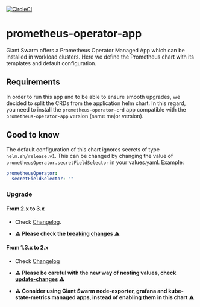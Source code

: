 [![CircleCI](https://circleci.com/gh/giantswarm/prometheus-operator-app.svg?style=shield)](https://circleci.com/gh/giantswarm/prometheus-operator-app)

# prometheus-operator-app

Giant Swarm offers a Prometheus Operator Managed App which can be installed in
workload clusters. Here we define the Prometheus chart with its templates and
default configuration.

## Requirements

In order to run this app and to be able to ensure smooth upgrades, we decided to split the CRDs from the application helm chart.
In this regard, you need to install the `prometheus-operator-crd` app compatible with the `prometheus-operator-app` version (same major version).

## Good to know

The default configuration of this chart ignores secrets of type `helm.sh/release.v1`. This can be changed by changing the value of `prometheusOperator.secretFieldSelector` in your values.yaml. Example:

```yaml
prometheusOperator:
  secretFieldSelector: ""
```

### Upgrade

#### From 2.x to 3.x

* Check [Changelog](https://github.com/giantswarm/prometheus-operator-app/CHANGELOG.md).


* **⚠️ Please check the [breaking changes](https://github.com/giantswarm/prometheus-operator-app/changelog/32.x_42.x.md) ⚠️**

#### From 1.3.x to 2.x

* Check [Changelog](https://github.com/giantswarm/prometheus-operator-app/blob/main/CHANGELOG.md)

* **⚠️ Please be careful with the new way of nesting values, check [update-changes](https://github.com/giantswarm/prometheus-operator-app/changelog/23.x_32.x.md) ⚠️**

* **⚠️ Consider using Giant Swarm node-exporter, grafana and kube-state-metrics managed apps, instead of enabling them in this chart ⚠️**

